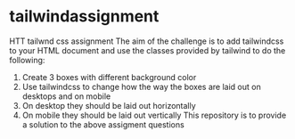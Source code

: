# tailwindassignment
HTT tailwnd css assignment
The aim of the challenge is to add tailwindcss to your HTML document and use the classes provided by tailwind to do the following:
1. Create 3 boxes with different background color
2. Use tailwindcss to change how the way the boxes are laid out on desktops and on mobile
3. On desktop they should be laid out horizontally
4. On mobile they should be laid out vertically
   This repository is to provide a solution to the above assigment questions
